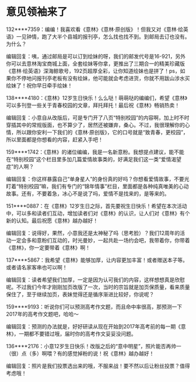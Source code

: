 # 意见领袖来了

132****7359：编编！我喜欢看《意林》《意林·原创版》！但我又对《意林·绘英语》一见钟情，跑了大半个县城的报刊亭，怎么找也找不到。到邮局去订也没有。为什么？ 

编辑回复：咦，通过邮局是可以订到绘妹的呀，我们的邮发代号是16-921，另外你可以去意林淘宝商城上面，全套绘妹等你拿，更推出了三期合一的精美珍藏版《意林·绘英语》深海鲸歌号，192页超厚全彩，让你知道绘妹也是拼了！ps，如果你不停地问报刊亭老板有没有绘妹，他可能就会考虑进货，你就不用跋山涉水买绘妹了！祝你早日牵手绘妹！ 

138****4180：《意林》12岁生日快乐！么么哒！萌萌哒的编编们，希望《意林》可以多刊登一些关于青春校园的文章，拜托拜托！最后祝《意林》畅销热卖！ 

编辑回复：小意自从改版后，可是专门开了八页“特别校园”的内容啊，加上时不时穿插其中的常规版面，也不算少了，居然还被嫌弃，桑心。不过，我很理解你的心情，所以跟你安利一下我们的《意林·原创版》，它的口号就是“致青春，更校园”，所以里面都是你想看的内容，赶紧入手吧！ 

159****1742：《意林》的诸位编编，我是一名新意粉。我想提点建议，能不能在“特别校园”这个栏目里多加几篇爱情故事类的，好满足我们这一类“爱情渴望症”的人啊？ 

编辑回复：你这样暴露自己“单身星人”的身份真的好吗？你想看爱情故事，不要光盯着“特别校园”嘛，我们有专门的“锦年情事”栏目，里面都是各种纯真唯美的心动故事。还有，不要着急，冰心不是说了吗，爱情不是找来的，是等来的。 

151****0887：在《意林》12岁生日之际，首先要祝生日快乐！希望在本次活动中，可以多和读者们互动，增加读者们对《意林》的认识，让人们对《意林》有个新的认知。最后祝愿《意林》越办越好！ 

编辑回复：说得好，果然，小意我还是太神秘了吗（思考脸）？我们12周年的活动一定会多和意粉们互动的，时光曼妙，一起共赴一场约会吧，我带着你，你带着《意林》，你一定要带着《意林》啊！ 

137****5867：我希望《意林》能够加厚，让内容更加丰富！或者赠送本子等。或者请名家客串也可以啊！ 

编辑回复：读者希望我们加厚，一定是因为认可我们的内容，这样想想真是欣慰呢。不过我们今年才刚刚加页改版了一次，当时的宗旨就是加页保质量，看来质量保住了，至于继续加页，表妹觉得还是循序渐进比较好，你说呢？ 

159****9193：听说你们可以预测高考作文题，而且命中率很高，那预测一下2017年的高考作文题吧，哈哈～ 

编辑回复：预测的办法就是，好好研读从现在开始到2017年高考前的每一期《意林》，一期都不要错过哦，届时你的高考作文妥妥没问题。 

136****2176：小意12岁生日快乐！改版之后的“意中明星”，照片能否再帅一（很）点（多）啊喂？有的感觉掉粉的说！祝《意林》越办越好！ 

编辑回复：照片是我们投票选出来的哦，不服来战！要不然以后让粉丝投票？值得考虑哦！